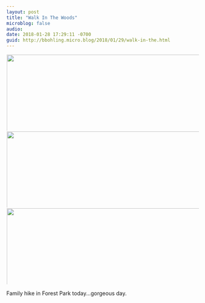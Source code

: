 ```yaml
---
layout: post
title: "Walk In The Woods"
microblog: false
audio: 
date: 2018-01-28 17:29:11 -0700
guid: http://bbohling.micro.blog/2018/01/29/walk-in-the.html
---
```




<img src="http://micro.brandonbohling.com/uploads/2018/3f38ae1ee7.jpg" width="600" height="600" style="max-height: 200px; width: auto; padding: 1px;" /><img src="http://micro.brandonbohling.com/uploads/2018/bfbf9da829.jpg" width="600" height="600" style="max-height: 200px; width: auto; padding: 1px;" /><img src="http://micro.brandonbohling.com/uploads/2018/f55d793da4.jpg" width="600" height="600" style="max-height: 200px; width: auto; padding: 1px;" />

Family hike in Forest Park today...gorgeous day.




